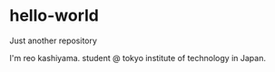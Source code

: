 # hello-world
Just another repository

I'm reo kashiyama. student @ tokyo institute of technology in Japan.
